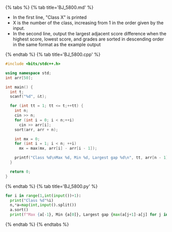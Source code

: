 {% tabs %}
{% tab title='BJ_5800.md' %}

* In the first line, "Class X" is printed
* X is the number of the class, increasing from 1 in the order given by the input.
* In the second line, output the largest adjacent score difference when the highest score, lowest score, and grades are sorted in descending order in the same format as the example output

{% endtab %}
{% tab title='BJ_5800.cpp' %}

```cpp
#include <bits/stdc++.h>

using namespace std;
int arr[50];

int main() {
  int t;
  scanf("%d", &t);

  for (int tt = 1; tt <= t;++tt) {
    int n;
    cin >> n;
    for (int i = 0; i < n;++i)
      cin >> arr[i];
    sort(arr, arr + n);

    int mx = 0;
    for (int i = 1; i < n; ++i)
      mx = max(mx, arr[i] - arr[i - 1]);

    printf("Class %d\nMax %d, Min %d, Largest gap %d\n", tt, arr[n - 1], arr[0], mx);
  }

  return 0;
}
```

{% endtab %}
{% tab title='BJ_5800.py' %}

```py
for i in range(1,int(input())+1):
  print("Class %d"%i)
  n,*a=map(int,input().split())
  a.sort()
  print(f"Max {a[-1}, Min {a[0]}, Largest gap {max(a[j+1]-a[j] for j in range(n-1))}")
```

{% endtab %}
{% endtabs %}